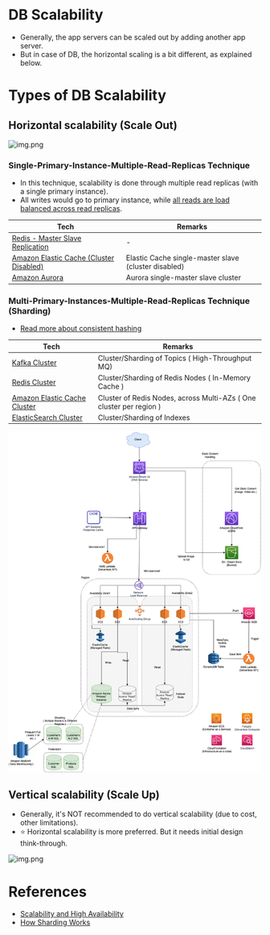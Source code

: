 # DB Scalability
- Generally, the app servers can be scaled out by adding another app server.
- But in case of DB, the horizontal scaling is a bit different, as explained below.

# Types of DB Scalability

## Horizontal scalability (Scale Out)

![img.png](https://dzone.com/storage/temp/5747694-picture1.png)

### Single-Primary-Instance-Multiple-Read-Replicas Technique
- In this technique, scalability is done through multiple read replicas (with a single primary instance).
- All writes would go to primary instance, while [all reads are load balanced across read replicas](LoadBalancer.md).

| Tech                                                                                                                                                                   | Remarks                                              |
|------------------------------------------------------------------------------------------------------------------------------------------------------------------------|------------------------------------------------------|
| [Redis - Master Slave Replication](../../3_DatabaseComponents/In-Memory-Cache/Redis/RedisMasterSlaveReplication.md)                                                    | -                                                    |
| [Amazon Elastic Cache (Cluster Disabled)](../../../2_AWSComponents/6_DatabaseServices/AmazonElasticCache.md#redis-cluster-mode-disabled-vs-redis-cluster-mode-enabled) | Elastic Cache single-master slave (cluster disabled) |
| [Amazon Aurora](../../../2_AWSComponents/6_DatabaseServices/AmazonRDSAurora/Readme.md)                                                                                 | Aurora single-master slave cluster                   |

### Multi-Primary-Instances-Multiple-Read-Replicas Technique (Sharding)

- [Read more about consistent hashing](../ConsistentHashing.md)

| Tech                                                                                                                                                        | Remarks                                                                            |
|-------------------------------------------------------------------------------------------------------------------------------------------------------------|------------------------------------------------------------------------------------|
| [Kafka Cluster](../../4_MessageBrokers/Kafka/Readme.md)                                                                                                            | Cluster/Sharding of Topics ( High-Throughput MQ)                                   |                     
| [Redis Cluster](../../3_DatabaseComponents/In-Memory-Cache/Redis/RedisCluster.md)                                                                           | Cluster/Sharding of Redis Nodes ( In-Memory Cache )                                |
| [Amazon Elastic Cache Cluster](../../../2_AWSComponents/6_DatabaseServices/AmazonElasticCache.md#redis-cluster-mode-disabled-vs-redis-cluster-mode-enabled) | Cluster of Redis Nodes, across Multi-AZs ( One cluster per region )                |
| [ElasticSearch Cluster](../../3_DatabaseComponents/Search-Indexes/ElasticSearch/ElasticSearchCluster.md)                                                    | Cluster/Sharding of Indexes                                                        |

![img.png](../../../2_AWSComponents/0_AWSDesigns/DesignScalableSystemWithRDMS/assets/DesignScalableSystemWithRelationalDBOnAWS.drawio.png)

## Vertical scalability (Scale Up)
- Generally, it's NOT recommended to do vertical scalability (due to cost, other limitations). 
- :star: Horizontal scalability is more preferred. But it needs initial design think-through.

![img.png](https://dzone.com/storage/temp/5747695-picture2.png)

# References
- [Scalability and High Availability](https://dzone.com/refcardz/scalability)
- [How Sharding Works](https://medium.com/@jeeyoungk/how-sharding-works-b4dec46b3f6)